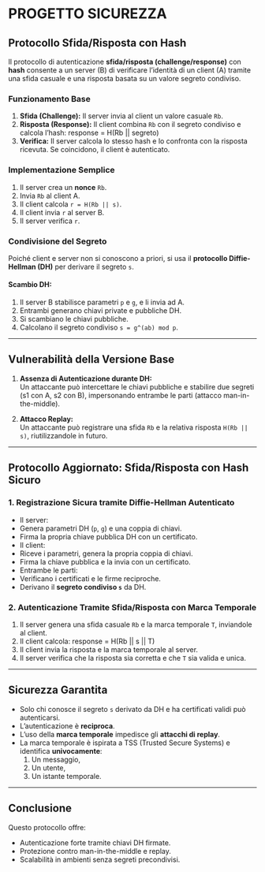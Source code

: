 # PROGETTO SICUREZZA

## Protocollo Sfida/Risposta con Hash

Il protocollo di autenticazione **sfida/risposta (challenge/response)** con **hash** consente a un server (B) di verificare l’identità di un client (A) tramite una sfida casuale e una risposta basata su un valore segreto condiviso.

### Funzionamento Base

1. **Sfida (Challenge):** Il server invia al client un valore casuale `Rb`.
2. **Risposta (Response):** Il client combina `Rb` con il segreto condiviso e calcola l’hash: response = H(Rb || segreto)
3. **Verifica:** Il server calcola lo stesso hash e lo confronta con la risposta ricevuta. Se coincidono, il client è autenticato.

### Implementazione Semplice

1. Il server crea un **nonce** `Rb`.
2. Invia `Rb` al client A.
3. Il client calcola `r = H(Rb || s)`.
4. Il client invia `r` al server B.
5. Il server verifica `r`.

### Condivisione del Segreto

Poiché client e server non si conoscono a priori, si usa il **protocollo Diffie-Hellman (DH)** per derivare il segreto `s`.

#### Scambio DH:

1. Il server B stabilisce parametri `p` e `g`, e li invia ad A.
2. Entrambi generano chiavi private e pubbliche DH.
3. Si scambiano le chiavi pubbliche.
4. Calcolano il segreto condiviso `s = g^(ab) mod p`.

---

## Vulnerabilità della Versione Base

1. **Assenza di Autenticazione durante DH:**  
Un attaccante può intercettare le chiavi pubbliche e stabilire due segreti (s1 con A, s2 con B), impersonando entrambe le parti (attacco man-in-the-middle).

2. **Attacco Replay:**  
Un attaccante può registrare una sfida `Rb` e la relativa risposta `H(Rb || s)`, riutilizzandole in futuro.

---

## Protocollo Aggiornato: Sfida/Risposta con Hash Sicuro

### 1. Registrazione Sicura tramite Diffie-Hellman Autenticato

- Il server:
- Genera parametri DH (`p`, `g`) e una coppia di chiavi.
- Firma la propria chiave pubblica DH con un certificato.
- Il client:
- Riceve i parametri, genera la propria coppia di chiavi.
- Firma la chiave pubblica e la invia con un certificato.
- Entrambe le parti:
- Verificano i certificati e le firme reciproche.
- Derivano il **segreto condiviso `s`** da DH.

### 2. Autenticazione Tramite Sfida/Risposta con Marca Temporale

1. Il server genera una sfida casuale `Rb` e la marca temporale `T`, inviandole al client.
2. Il client calcola: response = H(Rb || s || T)
3. Il client invia la risposta e la marca temporale al server.
4. Il server verifica che la risposta sia corretta e che `T` sia valida e unica.

---

## Sicurezza Garantita

- Solo chi conosce il segreto `s` derivato da DH e ha certificati validi può autenticarsi.
- L’autenticazione è **reciproca**.
- L’uso della **marca temporale** impedisce gli **attacchi di replay**.
- La marca temporale è ispirata a TSS (Trusted Secure Systems) e identifica **univocamente**:
  1. Un messaggio,
  2. Un utente,
  3. Un istante temporale.

---

## Conclusione

Questo protocollo offre:
- Autenticazione forte tramite chiavi DH firmate.
- Protezione contro man-in-the-middle e replay.
- Scalabilità in ambienti senza segreti precondivisi.

